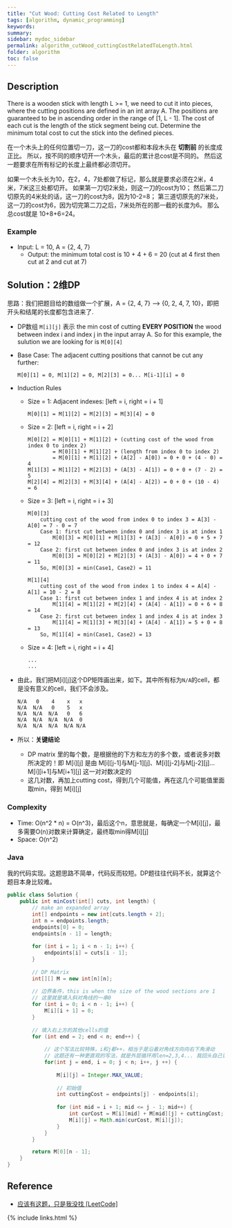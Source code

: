 ```yaml
---
title: "Cut Wood: Cutting Cost Related to Length"
tags: [algorithm, dynamic_programming]
keywords:
summary:
sidebar: mydoc_sidebar
permalink: algorithm_cutWood_cuttingCostRelatedToLength.html
folder: algorithm
toc: false
---
```


## Description
There is a wooden stick with length L >= 1, we need to cut it into pieces, where the cutting positions are defined in an int array A. 
The positions are guaranteed to be in ascending order in the range of [1, L - 1]. 
The cost of each cut is the length of the stick segment being cut. 
Determine the minimum total cost to cut the stick into the defined pieces.

在一个木头上的任何位置切一刀，这一刀的cost都和本段木头在 **切割前** 的长度成正比。
所以，按不同的顺序切开一个木头，最后的累计总cost是不同的。
然后这一题要求在所有标记的长度上最终都必须切开。

如果一个木头长为10，在2，4，7处都做了标记，那么就是要求必须在2米，4米，7米这三处都切开。
如果第一刀切2米处，则这一刀的cost为10；
然后第二刀切原先的4米处的话，这一刀的cost为8，因为10-2=8；
第三道切原先的7米处，这一刀的cost为6，因为切完第二刀之后，7米处所在的那一截的长度为6。
那么总cost就是 10+8+6=24。

### Example
* Input: L = 10, A = {2, 4, 7}
  * Output: the minimum total cost is 10 + 4 + 6 = 20 (cut at 4 first then cut at 2 and cut at 7)

## Solution：2维DP
思路：我们把题目给的数组做一个扩展，A = {2, 4, 7} --> {0, 2, 4, 7, 10}，即把开头和结尾的长度都包含进来了.

* DP数组 `M[i][j]` 表示 the min cost of cutting **EVERY POSITION** the wood between index i and index j in the input array A.
So for this example, the sulution we are looking for is `M[0][4]`

* Base Case: The adjacent cutting positions that cannot be cut any further: 
  ```
  M[0][1] = 0, M[1][2] = 0, M[2][3] = 0... M[i-1][i] = 0
  ```

* Induction Rules
  * Size = 1: Adjacent indexes: [left = i, right = i + 1]
    ```
    M[0][1] = M[1][2] = M[2][3] = M[3][4] = 0
    ```
  * Size = 2: [left = i, right = i + 2]
    ```
    M[0][2] = M[0][1] + M[1][2] + (cutting cost of the wood from index 0 to index 2)
            = M[0][1] + M[1][2] + (length from index 0 to index 2) 
            = M[0][1] + M[1][2] + (A[2] - A[0]) = 0 + 0 + (4 - 0) = 4
    M[1][3] = M[1][2] + M[2][3] + (A[3] - A[1]) = 0 + 0 + (7 - 2) = 5
    M[2][4] = M[2][3] + M[3][4] + (A[4] - A[2]) = 0 + 0 + (10 - 4) = 6
    ```
  * Size = 3: [left = i, right = i + 3]
    ```
    M[0][3]
        cutting cost of the wood from index 0 to index 3 = A[3] - A[0] = 7 - 0 = 7
        Case 1: first cut between index 0 and index 3 is at index 1
            M[0][3] = M[0][1] + M[1][3] + (A[3] - A[0]) = 0 + 5 + 7 = 12
        Case 2: first cut between index 0 and index 3 is at index 2
            M[0][3] = M[0][2] + M[2][3] + (A[3] - A[0]) = 4 + 0 + 7 = 11
        So, M[0][3] = min(Case1, Case2) = 11
    ```
    ```
    M[1][4]
        cutting cost of the wood from index 1 to index 4 = A[4] - A[1] = 10 - 2 = 8
        Case 1: first cut between index 1 and index 4 is at index 2
            M[1][4] = M[1][2] + M[2][4] + (A[4] - A[1]) = 0 + 6 + 8 = 14
        Case 2: first cut between index 1 and index 4 is at index 3
            M[1][4] = M[1][3] + M[3][4] + (A[4] - A[1]) = 5 + 0 + 8 = 13
        So, M[1][4] = min(Case1, Case2) = 13
    ```
  * Size = 4: [left = i, right = i + 4]
    ```
    ...
    ...
    ```

* 由此，我们把M[i][j]这个DP矩阵画出来，如下。其中所有标为`N/A`的cell，都是没有意义的cell，我们不会涉及。
  ```
  N/A   0    4    x   x
  N/A  N/A   0    5   x
  N/A  N/A  N/A   0   6
  N/A  N/A  N/A  N/A  0
  N/A  N/A  N/A  N/A N/A
  ```

* 所以：**关键结论**
  * DP matrix 里的每个数，是根据他的下方和左方的多个数，或者说多对数所决定的！即 M[i][j] 是由 M[i][j-1]与M[j-1][j]、M[i][j-2]与M[j-2][j]... M[i][i+1]与M[i+1][j] 这一对对数决定的
  * 这几对数，再加上cutting cost，得到几个可能值，再在这几个可能值里面取min，得到 M[i][j]

### Complexity
* Time: O(n^2 * n) = O(n^3)，最后这个n，意思就是，每确定一个M[i][j]，最多需要O(n)对数来计算确定，最终取min得M[i][j]
* Space: O(n^2)

### Java
我的代码实现。这题思路不简单，代码反而较短。DP题往往代码不长，就算这个题目本身比较难。
```java
public class Solution {
    public int minCost(int[] cuts, int length) {
        // make an expanded array
        int[] endpoints = new int[cuts.length + 2];
        int n = endpoints.length;
        endpoints[0] = 0;
        endpoints[n - 1] = length;
        
        for (int i = 1; i < n - 1; i++) {
            endpoints[i] = cuts[i - 1];
        }
    
        // DP Matrix
        int[][] M = new int[n][n];
    
        // 边界条件，this is when the size of the wood sections are 1
        // 这里就是填入斜对角线的一串0
        for (int i = 0; i < n - 1; i++) {
            M[i][i + 1] = 0;
        }
    
        // 填入右上方的其他cells的值
        for (int end = 2; end < n; end++) {
        
            // 这个写法比较特殊，i和j都++，相当于是沿着对角线方向向右下角滑动
            // 这题还有一种更直观的写法，就是外层循环用len=2,3,4... 我回头自己试一下，test一下
            for(int j = end, i = 0; j < n; i++, j ++) {
        
                M[i][j] = Integer.MAX_VALUE;
                
                // 初始值
                int cuttingCost = endpoints[j] - endpoints[i];
        
                for (int mid = i + 1; mid <= j - 1; mid++) {
                    int curCost = M[i][mid] + M[mid][j] + cuttingCost;
                    M[i][j] = Math.min(curCost, M[i][j]);
                }
            }
        }

        return M[0][n - 1];
    }
}
```

## Reference
* [应该有这题，只是我没找 [LeetCode]](网址放在这里)

{% include links.html %}
